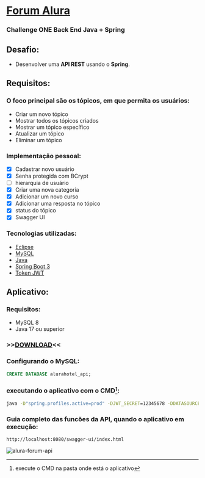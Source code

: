 # [Forum Alura](https://www.alura.com.br/)
### Challenge ONE Back End Java + Spring
## Desafio:
- Desenvolver uma **API REST** usando o **Spring**.

## Requisitos:
### O foco principal são os tópicos, em que permita os usuários:
- Criar um novo tópico
- Mostrar todos os tópicos criados
- Mostrar um tópico específico
- Atualizar um tópico
- Eliminar um tópico
### Implementação pessoal:

  - [x] Cadastrar novo usuário
  - [x] Senha protegida com BCrypt
  - [ ] hierarquia de usuário
  - [x] Criar uma nova categoria
  - [x] Adicionar um novo curso
  - [x] Adicionar uma resposta no tópico
  - [x] status do tópico
  - [x] Swagger UI

### Tecnologias utilizadas:
- [Eclipse](https://www.eclipse.org/)
- [MySQL](https://www.mysql.com/)
- [Java](https://www.java.com/)
- [Spring Boot 3](https://start.spring.io/)
- [Token JWT](https://jwt.io/)

## Aplicativo:
### Requisitos:
  - MySQL 8
  - Java 17 ou superior

### \>>[DOWNLOAD](https://github.com/jmsmarcelo/alura-forum-api-rest/releases)<<

### Configurando o MySQL:
```sql
CREATE DATABASE alurahotel_api;
```
### executando o aplicativo com o CMD[^1]:
[^1]: execute o CMD na pasta onde está o aplicativo
```cmd
java -D"spring.profiles.active=prod" -DJWT_SECRET=12345678 -DDATASOURCE_URL=jdbc:mysql://localhost/aluraforum_api -DDATASOURCE_USERNAME=root -DDATASOURCE_PASSWORD=root -jar alura-forum-api-rest-v0.1.0.jar
```
### Guia completo das funcões da API, quando o aplicativo em execução:
```
http://localhost:8080/swagger-ui/index.html
```

![alura-forum-api](https://github.com/jmsmarcelo/alura-forum-api-rest/assets/32857346/69289af5-ba50-42d3-9a25-9ac485de0caa)
